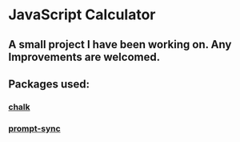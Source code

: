 # **JavaScript Calculator**

## A small project I have been working on. Any Improvements are welcomed.
## **Packages used:**
### **[chalk](https://github.com/chalk/chalk)**
### **[prompt-sync](https://github.com/heapwolf/prompt-sync)**